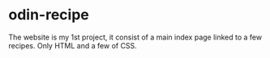 # odin-recipe
The website is my 1st project, it consist of a main index page linked to a few recipes.
Only HTML and a few of CSS.
